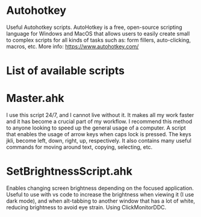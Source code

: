 # Autohotkey
Useful Autohotkey scripts. AutoHotkey is a free, open-source scripting language for Windows and MacOS that allows users to easily create small to complex scripts for all kinds of tasks such as: form fillers, auto-clicking, macros, etc. More info: https://www.autohotkey.com/

# List of available scripts

# Master.ahk
I use this script 24/7, and I cannot live without it. It makes all my work faster and it has become a crucial part of my workflow. I recommend this method to anyone looking to speed up the general usage of a computer. 
A script that enables the usage of arrow keys when caps lock is pressed. The keys jkli, become left, down, right, up, respectively. It also contains many useful commands for moving around text, copying, selecting, etc. 

# SetBrightnessScript.ahk
Enables changing screen brightness depending on the focused application. Useful to use with vs code to increase the brightness when viewing it (I use dark mode), and when alt-tabbing to another window that has a lot of white, reducing brightness to avoid eye strain. Using ClickMonitorDDC. 
